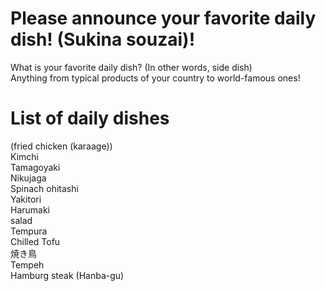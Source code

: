 # Please announce your favorite daily dish! (Sukina souzai)!
What is your favorite daily dish? (In other words, side dish)  
Anything from typical products of your country to world-famous ones!

# List of daily dishes
(fried chicken (karaage))<br>
Kimchi<br>
Tamagoyaki<br>
Nikujaga<br>
Spinach ohitashi<br>
Yakitori<br>
Harumaki<br>
salad<br>
Tempura<br>
Chilled Tofu<br>
焼き鳥<br>
Tempeh<br>
Hamburg steak (Hanba-gu)
